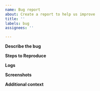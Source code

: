 ```yaml
---
name: Bug report
about: Create a report to help us improve
title: ''
labels: bug
assignees: ''

---
```


<!-- Please use the search function to check if the bug you found has already been reported by someone else -->
<!-- If you want to suggest a new feature please use "Feature request" instead -->

**Describe the bug**
<!-- A clear and concise description of what the bug is. -->

**Steps to Reproduce**
<!-- Steps to reproduce the behavior:
1. Go to '...'
2. Click on '....'
3. Scroll down to '....'
4. See error
-->

**Logs**
<!-- If applicable, add logs where the error is reported. -->

**Screenshots**
<!-- If applicable, add screenshots to help explain your problem. -->

**Additional context**
<!-- Add any other context about the problem here. -->
